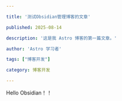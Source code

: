 ```yaml
---

title: '测试Obsidian管理博客的文章'

published: 2025-08-14

description: '这是我 Astro 博客的第一篇文章。'

author: 'Astro 学习者'

tags: ["博客开发"]

category: 博客开发

---
```

Hello Obsidian！！
